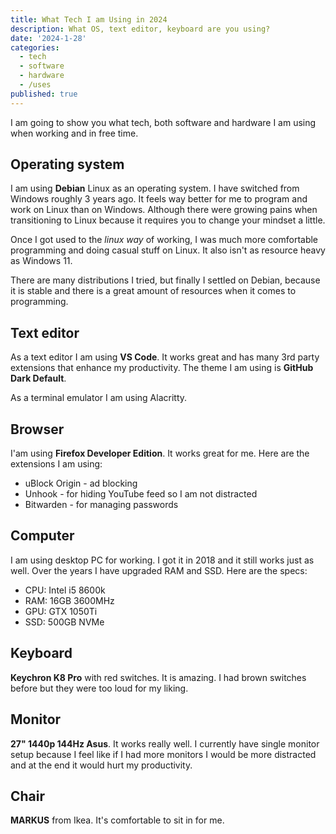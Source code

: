 ```yaml
---
title: What Tech I am Using in 2024
description: What OS, text editor, keyboard are you using?
date: '2024-1-28'
categories:
  - tech
  - software
  - hardware
  - /uses
published: true
---
```


I am going to show you what tech, both software and hardware I am using when working and in free time.

## Operating system

I am using **Debian** Linux as an operating system. I have switched from Windows roughly 3 years ago. It feels way better for me to program and work on Linux than on Windows. Although there were growing pains when transitioning to Linux because it requires you to change your mindset a little.

Once I got used to the _linux way_ of working, I was much more comfortable programming and doing casual stuff on Linux. It also isn't as resource heavy as Windows 11.

There are many distributions I tried, but finally I settled on Debian, because it is stable and there is a great amount of resources when it comes to programming.

## Text editor

As a text editor I am using **VS Code**. It works great and has many 3rd party extensions that enhance my productivity. The theme I am using is **GitHub Dark Default**.

As a terminal emulator I am using Alacritty.

## Browser

I'am using **Firefox Developer Edition**. It works great for me. Here are the extensions I am using:

- uBlock Origin - ad blocking
- Unhook - for hiding YouTube feed so I am not distracted
- Bitwarden - for managing passwords

## Computer

I am using desktop PC for working. I got it in 2018 and it still works just as well. Over the years I have upgraded RAM and SSD. Here are the specs:

- CPU: Intel i5 8600k
- RAM: 16GB 3600MHz
- GPU: GTX 1050Ti
- SSD: 500GB NVMe

## Keyboard

**Keychron K8 Pro** with red switches. It is amazing. I had brown switches before but they were too loud for my liking.

## Monitor

**27" 1440p 144Hz Asus**. It works really well. I currently have single monitor setup because I feel like if I had more monitors I would be more distracted and at the end it would hurt my productivity.

## Chair

**MARKUS** from Ikea. It's comfortable to sit in for me.
